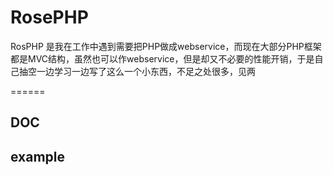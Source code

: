RosePHP
=======

RosPHP 是我在工作中遇到需要把PHP做成webservice，而现在大部分PHP框架都是MVC结构，虽然也可以作webservice，但是却又不必要的性能开销，于是自己抽空一边学习一边写了这么一个小东西，不足之处很多，见两

======

DOC
---

example
---